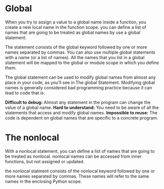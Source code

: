 # Global
When you try to assign a value to a global name inside a function, you create a new local name in the function scope. you can define a list of names that are going to be treated as global names by use a global statement.

The statement consists of the global keyword followed by one or more names separated by commas. You can also use multiple global statements with a name (or a list of names). All the names that you list in a global statement will be mapped to the global or module scope in which you define them.

The global statement can be used to modify global names from almost any place in your code, as you’ll see in The global Statement. Modifying global names is generally considered bad programming practice because it can lead to code that is:

**Difficult to debug:** Almost any statement in the program can change the value of a global name.
**Hard to understand:** You need to be aware of all the statements that access and modify global names.
**Impossible to reuse:** The code is dependent on global names that are specific to a concrete program.


# The nonlocal 

With a nonlocal statement, you can define a list of names that are going to be treated as nonlocal. nonlocal names can be accessed from inner functions, but not assigned or updated.

the nonlocal statment consists of the nonlocal keyword followed by one or more names separated by commas. These names will refer to the same names in the enclosing Python scope.
